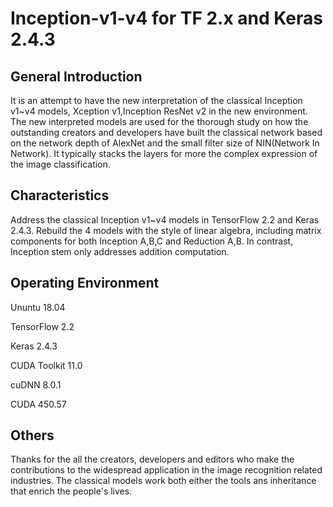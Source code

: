 # Inception-v1-v4 for TF 2.x and Keras 2.4.3 

## General Introduction 

It is an attempt to have the new interpretation of the classical Inception v1~v4 models, Xception
v1,Inception ResNet v2 in the new environment. The new interpreted models are used for the thorough 
study on how the outstanding creators and developers have built the classical network based on the 
network depth of AlexNet and the small filter size of NIN(Network In Network). It typically stacks 
the layers for more the complex expression of the image classification. 

## Characteristics 

Address the classical Inception v1~v4 models in TensorFlow 2.2 and Keras 2.4.3. Rebuild the 4 models 
with the style of linear algebra, including matrix components for both Inception A,B,C and Reduction 
A,B. In contrast, Inception stem only addresses addition computation.

## Operating Environment

Ununtu 18.04 

TensorFlow 2.2 

Keras 2.4.3

CUDA Toolkit 11.0

cuDNN 8.0.1

CUDA 450.57

## Others

Thanks for the all the creators, developers and editors who make the contributions to the widespread 
application in the image recognition related industries. The classical models work both either the
tools ans inheritance that enrich the people's lives.  
